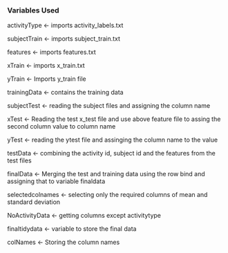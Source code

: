 ### Variables Used

activityType <- imports activity_labels.txt

subjectTrain <- imports subject_train.txt  

features <- imports features.txt

xTrain <- imports x_train.txt

yTrain <- Imports y_train file

trainingData <- contains the training data

subjectTest <- reading the subject files and assigning the column name

xTest <- Reading the test x_test file and use above feature file to assing the second column value to column name

yTest <- reading the ytest file and assinging the column name to the value

testData <- combining the activity id, subject id and the features from the test files

finalData <- Merging the test and training data using the row bind and assigning that to variable finaldata

selectedcolnames <- selecting only the required columns of mean and standard deviation

NoActivityData <- getting columns except activitytype

finaltidydata <- variable to store the final data

colNames <- Storing the column names
